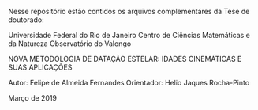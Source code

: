 Nesse repositório estão contidos os arquivos complementáres da Tese de doutorado: 

Universidade Federal do Rio de Janeiro
Centro de Ciências Matemáticas e da Natureza
Observatório do Valongo



NOVA METODOLOGIA DE DATAÇÃO ESTELAR: 
IDADES CINEMÁTICAS E SUAS APLICAÇÕES



Autor: Felipe de Almeida Fernandes
Orientador: Helio Jaques Rocha-Pinto


Março de 2019
